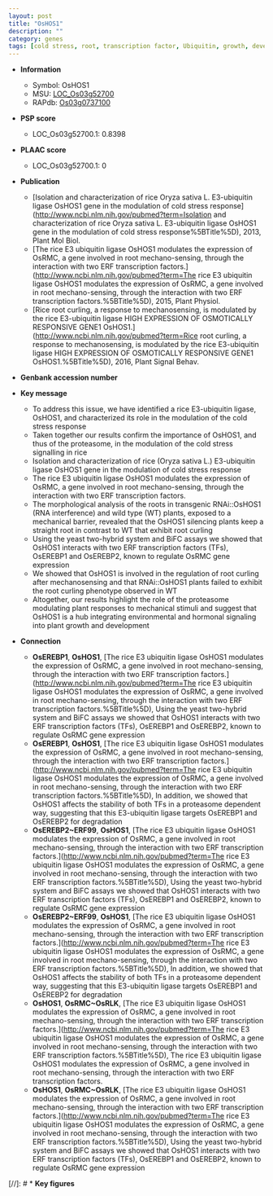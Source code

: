 ```yaml
---
layout: post
title: "OsHOS1"
description: ""
category: genes
tags: [cold stress, root, transcription factor, Ubiquitin, growth, development, plant growth]
---
```


* **Information**  
    + Symbol: OsHOS1  
    + MSU: [LOC_Os03g52700](http://rice.plantbiology.msu.edu/cgi-bin/ORF_infopage.cgi?orf=LOC_Os03g52700)  
    + RAPdb: [Os03g0737100](http://rapdb.dna.affrc.go.jp/viewer/gbrowse_details/irgsp1?name=Os03g0737100)  

* **PSP score**  
    + LOC_Os03g52700.1: 0.8398 

* **PLAAC score**  
    + LOC_Os03g52700.1: 0 

* **Publication**  
    + [Isolation and characterization of rice Oryza sativa L. E3-ubiquitin ligase OsHOS1 gene in the modulation of cold stress response](http://www.ncbi.nlm.nih.gov/pubmed?term=Isolation and characterization of rice Oryza sativa L. E3-ubiquitin ligase OsHOS1 gene in the modulation of cold stress response%5BTitle%5D), 2013, Plant Mol Biol.
    + [The rice E3 ubiquitin ligase OsHOS1 modulates the expression of OsRMC, a gene involved in root mechano-sensing, through the interaction with two ERF transcription factors.](http://www.ncbi.nlm.nih.gov/pubmed?term=The rice E3 ubiquitin ligase OsHOS1 modulates the expression of OsRMC, a gene involved in root mechano-sensing, through the interaction with two ERF transcription factors.%5BTitle%5D), 2015, Plant Physiol.
    + [Rice root curling, a response to mechanosensing, is modulated by the rice E3-ubiquitin ligase HIGH EXPRESSION OF OSMOTICALLY RESPONSIVE GENE1 OsHOS1.](http://www.ncbi.nlm.nih.gov/pubmed?term=Rice root curling, a response to mechanosensing, is modulated by the rice E3-ubiquitin ligase HIGH EXPRESSION OF OSMOTICALLY RESPONSIVE GENE1 OsHOS1.%5BTitle%5D), 2016, Plant Signal Behav.

* **Genbank accession number**  

* **Key message**  
    + To address this issue, we have identified a rice E3-ubiquitin ligase, OsHOS1, and characterized its role in the modulation of the cold stress response
    + Taken together our results confirm the importance of OsHOS1, and thus of the proteasome, in the modulation of the cold stress signalling in rice
    + Isolation and characterization of rice (Oryza sativa L.) E3-ubiquitin ligase OsHOS1 gene in the modulation of cold stress response
    + The rice E3 ubiquitin ligase OsHOS1 modulates the expression of OsRMC, a gene involved in root mechano-sensing, through the interaction with two ERF transcription factors.
    + The morphological analysis of the roots in transgenic RNAi::OsHOS1 (RNA interference) and wild type (WT) plants, exposed to a mechanical barrier, revealed that the OsHOS1 silencing plants keep a straight root in contrast to WT that exhibit root curling
    + Using the yeast two-hybrid system and BiFC assays we showed that OsHOS1 interacts with two ERF transcription factors (TFs), OsEREBP1 and OsEREBP2, known to regulate OsRMC gene expression
    + We showed that OsHOS1 is involved in the regulation of root curling after mechanosensing and that RNAi::OsHOS1 plants failed to exhibit the root curling phenotype observed in WT
    + Altogether, our results highlight the role of the proteasome modulating plant responses to mechanical stimuli and suggest that OsHOS1 is a hub integrating environmental and hormonal signaling into plant growth and development

* **Connection**  
    + __OsEREBP1__, __OsHOS1__, [The rice E3 ubiquitin ligase OsHOS1 modulates the expression of OsRMC, a gene involved in root mechano-sensing, through the interaction with two ERF transcription factors.](http://www.ncbi.nlm.nih.gov/pubmed?term=The rice E3 ubiquitin ligase OsHOS1 modulates the expression of OsRMC, a gene involved in root mechano-sensing, through the interaction with two ERF transcription factors.%5BTitle%5D), Using the yeast two-hybrid system and BiFC assays we showed that OsHOS1 interacts with two ERF transcription factors (TFs), OsEREBP1 and OsEREBP2, known to regulate OsRMC gene expression
    + __OsEREBP1__, __OsHOS1__, [The rice E3 ubiquitin ligase OsHOS1 modulates the expression of OsRMC, a gene involved in root mechano-sensing, through the interaction with two ERF transcription factors.](http://www.ncbi.nlm.nih.gov/pubmed?term=The rice E3 ubiquitin ligase OsHOS1 modulates the expression of OsRMC, a gene involved in root mechano-sensing, through the interaction with two ERF transcription factors.%5BTitle%5D), In addition, we showed that OsHOS1 affects the stability of both TFs in a proteasome dependent way, suggesting that this E3-ubiquitin ligase targets OsEREBP1 and OsEREBP2 for degradation
    + __OsEREBP2~ERF99__, __OsHOS1__, [The rice E3 ubiquitin ligase OsHOS1 modulates the expression of OsRMC, a gene involved in root mechano-sensing, through the interaction with two ERF transcription factors.](http://www.ncbi.nlm.nih.gov/pubmed?term=The rice E3 ubiquitin ligase OsHOS1 modulates the expression of OsRMC, a gene involved in root mechano-sensing, through the interaction with two ERF transcription factors.%5BTitle%5D), Using the yeast two-hybrid system and BiFC assays we showed that OsHOS1 interacts with two ERF transcription factors (TFs), OsEREBP1 and OsEREBP2, known to regulate OsRMC gene expression
    + __OsEREBP2~ERF99__, __OsHOS1__, [The rice E3 ubiquitin ligase OsHOS1 modulates the expression of OsRMC, a gene involved in root mechano-sensing, through the interaction with two ERF transcription factors.](http://www.ncbi.nlm.nih.gov/pubmed?term=The rice E3 ubiquitin ligase OsHOS1 modulates the expression of OsRMC, a gene involved in root mechano-sensing, through the interaction with two ERF transcription factors.%5BTitle%5D), In addition, we showed that OsHOS1 affects the stability of both TFs in a proteasome dependent way, suggesting that this E3-ubiquitin ligase targets OsEREBP1 and OsEREBP2 for degradation
    + __OsHOS1__, __OsRMC~OsRLK__, [The rice E3 ubiquitin ligase OsHOS1 modulates the expression of OsRMC, a gene involved in root mechano-sensing, through the interaction with two ERF transcription factors.](http://www.ncbi.nlm.nih.gov/pubmed?term=The rice E3 ubiquitin ligase OsHOS1 modulates the expression of OsRMC, a gene involved in root mechano-sensing, through the interaction with two ERF transcription factors.%5BTitle%5D), The rice E3 ubiquitin ligase OsHOS1 modulates the expression of OsRMC, a gene involved in root mechano-sensing, through the interaction with two ERF transcription factors.
    + __OsHOS1__, __OsRMC~OsRLK__, [The rice E3 ubiquitin ligase OsHOS1 modulates the expression of OsRMC, a gene involved in root mechano-sensing, through the interaction with two ERF transcription factors.](http://www.ncbi.nlm.nih.gov/pubmed?term=The rice E3 ubiquitin ligase OsHOS1 modulates the expression of OsRMC, a gene involved in root mechano-sensing, through the interaction with two ERF transcription factors.%5BTitle%5D), Using the yeast two-hybrid system and BiFC assays we showed that OsHOS1 interacts with two ERF transcription factors (TFs), OsEREBP1 and OsEREBP2, known to regulate OsRMC gene expression

[//]: # * **Key figures**  


